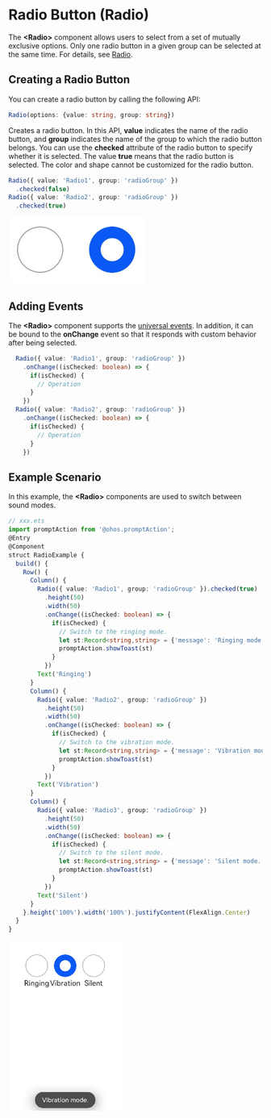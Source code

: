 # Radio Button (Radio)


The **\<Radio>** component allows users to select from a set of mutually exclusive options. Only one radio button in a given group can be selected at the same time. For details, see [Radio](../reference/arkui-ts/ts-basic-components-radio.md).


## Creating a Radio Button

You can create a radio button by calling the following API:


```ts
Radio(options: {value: string, group: string})
```

  Creates a radio button. In this API, **value** indicates the name of the radio button, and **group** indicates the name of the group to which the radio button belongs. You can use the **checked** attribute of the radio button to specify whether it is selected. The value **true** means that the radio button is selected. The color and shape cannot be customized for the radio button.

```ts
Radio({ value: 'Radio1', group: 'radioGroup' })
  .checked(false)
Radio({ value: 'Radio2', group: 'radioGroup' })
  .checked(true)
```


![en-us_image_0000001562820821](figures/en-us_image_0000001562820821.png)


## Adding Events

The **\<Radio>** component supports the [universal events](../reference/arkui-ts/ts-universal-events-click.md). In addition, it can be bound to the **onChange** event so that it responds with custom behavior after being selected.



```ts
  Radio({ value: 'Radio1', group: 'radioGroup' })
    .onChange((isChecked: boolean) => {
      if(isChecked) {
        // Operation
      }
    })
  Radio({ value: 'Radio2', group: 'radioGroup' })
    .onChange((isChecked: boolean) => {
      if(isChecked) {
        // Operation
      }
    })
```


## Example Scenario

In this example, the **\<Radio>** components are used to switch between sound modes.


```ts
// xxx.ets
import promptAction from '@ohos.promptAction';
@Entry
@Component
struct RadioExample {
  build() {
    Row() {
      Column() {
        Radio({ value: 'Radio1', group: 'radioGroup' }).checked(true)
          .height(50)
          .width(50)
          .onChange((isChecked: boolean) => {
            if(isChecked) {
              // Switch to the ringing mode.
              let st:Record<string,string> = {'message': 'Ringing mode.'}
              promptAction.showToast(st)
            }
          })
        Text('Ringing')
      }
      Column() {
        Radio({ value: 'Radio2', group: 'radioGroup' })
          .height(50)
          .width(50)
          .onChange((isChecked: boolean) => {
            if(isChecked) {
              // Switch to the vibration mode.
              let st:Record<string,string> = {'message': 'Vibration mode.'}
              promptAction.showToast(st)
            }
          })
        Text('Vibration')
      }
      Column() {
        Radio({ value: 'Radio3', group: 'radioGroup' })
          .height(50)
          .width(50)
          .onChange((isChecked: boolean) => {
            if(isChecked) {
              // Switch to the silent mode.
              let st:Record<string,string> = {'message': 'Silent mode.'}
              promptAction.showToast(st)
            }
          })
        Text('Silent')
      }
    }.height('100%').width('100%').justifyContent(FlexAlign.Center)
  }
}
```


![en-us_image_0000001562700457](figures/en-us_image_0000001562700457.png)
